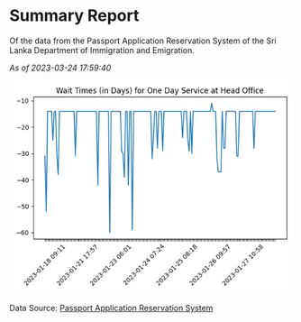 # Summary Report

Of the data from the Passport Application Reservation System of the Sri Lanka Department of Immigration and Emigration.

*As of 2023-03-24 17:59:40*

![Wait Time Chart](summary.wait_time_chart.png)

Data Source: [Passport Application Reservation System](https://eservices.immigration.gov.lk:8443/appointment/pages/reservationApplication.xhtml)
